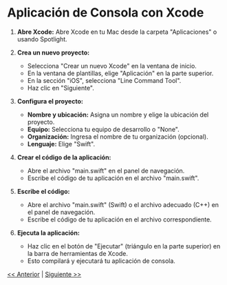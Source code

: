 
# Aplicación de Consola con Xcode

1. **Abre Xcode:**
   Abre Xcode en tu Mac desde la carpeta "Aplicaciones" o usando Spotlight.

2. **Crea un nuevo proyecto:**
   - Selecciona "Crear un nuevo Xcode" en la ventana de inicio.
   - En la ventana de plantillas, elige "Aplicación" en la parte superior.
   - En la sección "iOS", selecciona "Line Command Tool".
   - Haz clic en "Siguiente".

3. **Configura el proyecto:**
   - **Nombre y ubicación:** Asigna un nombre y elige la ubicación del proyecto.
   - **Equipo:** Selecciona tu equipo de desarrollo o "None".
   - **Organización:** Ingresa el nombre de tu organización (opcional).
   - **Lenguaje:** Elige "Swift".

4. **Crear el código de la aplicación:**
   - Abre el archivo "main.swift" en el panel de navegación.
   - Escribe el código de tu aplicación en el archivo "main.swift".
     
5. **Escribe el código:**
   - Abre el archivo "main.swift" (Swift) o el archivo adecuado (C++) en el panel de navegación.
   - Escribe el código de tu aplicación en el archivo correspondiente.

6. **Ejecuta la aplicación:**
   - Haz clic en el botón de "Ejecutar" (triángulo en la parte superior) en la barra de herramientas de Xcode.
   - Esto compilará y ejecutará tu aplicación de consola.

[<< Anterior](../EnumyStruct) | [Siguiente >>](../MiniProyectoXcode)
